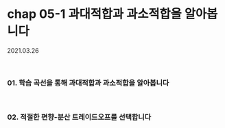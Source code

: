 # chap 05-1 과대적합과 과소적합을 알아봅니다

2021.03.26

<br>

### 01. 학습 곡선을 통해 과대적합과 과소적합을 알아봅니다

<br>

### 02. 적절한 편향-분산 트레이드오프를 선택합니다
